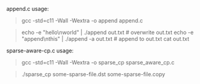 
append.c usage:

> gcc -std=c11 -Wall -Wextra -o append append.c

> echo -e "hello\nworld" | ./append out.txt       # overwrite out.txt
> echo -e "append\nthis" | ./append -a out.txt     # append to out.txt
> cat out.txt

sparse-aware-cp.c usage:

> gcc -std=c11 -Wall -Wextra -o sparse_cp sparse_aware_cp.c

> ./sparse_cp some-sparse-file.dst some-sparse-file.copy

